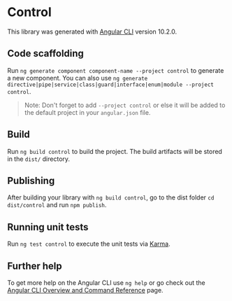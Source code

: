 # Control

This library was generated with [Angular CLI](https://github.com/angular/angular-cli) version 10.2.0.

## Code scaffolding

Run `ng generate component component-name --project control` to generate a new component. You can also use `ng generate directive|pipe|service|class|guard|interface|enum|module --project control`.
> Note: Don't forget to add `--project control` or else it will be added to the default project in your `angular.json` file. 

## Build

Run `ng build control` to build the project. The build artifacts will be stored in the `dist/` directory.

## Publishing

After building your library with `ng build control`, go to the dist folder `cd dist/control` and run `npm publish`.

## Running unit tests

Run `ng test control` to execute the unit tests via [Karma](https://karma-runner.github.io).

## Further help

To get more help on the Angular CLI use `ng help` or go check out the [Angular CLI Overview and Command Reference](https://angular.io/cli) page.
